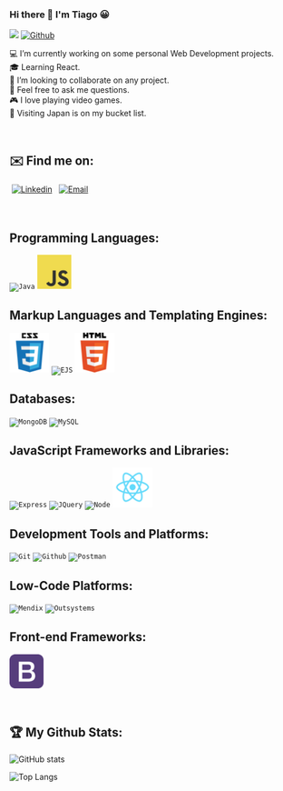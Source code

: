 ### Hi there 👋 I'm Tiago 😀

![](https://visitor-badge.laobi.icu/badge?page_id=KyoukanPT.KyoukanPT) [![Github](https://img.shields.io/github/followers/KyoukanPT?label=Follow&style=social)](https://github.com/KyoukanPT)

💻 I’m currently working on some personal Web Development projects.<br>
🎓 Learning React.<br>
🤝 I’m looking to collaborate on any project.<br>
💬 Feel free to ask me questions.<br>
🎮 I love playing video games.<br>
🗾 Visiting Japan is on my bucket list. 

<br />

## ✉️ Find me on:

 <a href="https://www.linkedin.com/in/tiagohenriquesilva/" target="_blank" rel="noopener noreferrer"><img src="https://upload.wikimedia.org/wikipedia/commons/thumb/c/ca/LinkedIn_logo_initials.png/640px-LinkedIn_logo_initials.png" alt="Linkedin" height="51" style="vertical-align:top; margin:4px;"></a>
 <a href="mailto: tiagohenrique_1988@hotmail.com" target="_blank" rel="noopener noreferrer"> <img src="https://i.ibb.co/47KFrZH/outlook-removebg-preview.png" alt="Email" height="60" style="vertical-align:top; margin:4px;"></a>

<br>

## Programming Languages:
<code><img src="https://images.vexels.com/media/users/3/166401/isolated/preview/b82aa7ac3f736dd78570dd3fa3fa9e24-java-programming-language-icon-by-vexels.png" alt="Java" height="70"></code>
<code><img src="https://raw.githubusercontent.com/github/explore/80688e429a7d4ef2fca1e82350fe8e3517d3494d/topics/javascript/javascript.png" alt="Javascript" height="60" width="60"></code> 

## Markup Languages and Templating Engines:

<code><img src="https://raw.githubusercontent.com/github/explore/80688e429a7d4ef2fca1e82350fe8e3517d3494d/topics/css/css.png" alt="CSS" height="70"></code>
<code><img src="https://kubik-rubik.de/images/joomla-extensions/ejs-logo-b300.png" alt="EJS" height="50" width="90"></code>
<code><img src="https://raw.githubusercontent.com/github/explore/80688e429a7d4ef2fca1e82350fe8e3517d3494d/topics/html/html.png" alt="HTML" height="70"></code>

## Databases:
<code><img src="https://img.icons8.com/color/452/mongodb.png" alt="MongoDB" height="70"></code>
<code><img src="https://upload.wikimedia.org/wikipedia/labs/8/8e/Mysql_logo.png" alt="MySQL" height="70"></code>

## JavaScript Frameworks and Libraries:
<code><img src="https://i.ibb.co/74ZtDSX/express-removebg-preview.png" alt="Express" height="60" width="130"></code>
<code><img src="https://cdn.iconscout.com/icon/free/png-512/jquery-10-1175155.png" alt="JQuery" height="70"></code> 
<code><img src="https://cdn.freebiesupply.com/logos/large/2x/nodejs-1-logo-png-transparent.png" alt="Node" height="70"></code>
<code><img src="https://raw.githubusercontent.com/github/explore/80688e429a7d4ef2fca1e82350fe8e3517d3494d/topics/react/react.png" alt="React" height="70"></code>

## Development Tools and Platforms:
<code><img src="https://i.pinimg.com/originals/6b/a5/e8/6ba5e8c2a205b64cbfdf5b25bd9e4c22.png" alt="Git" height="80" width="80"></code>
<code><img src="https://github.githubassets.com/assets/GitHub-Mark-ea2971cee799.png" alt="Github" height="70"></code>
<code><img src="https://user-images.githubusercontent.com/7853266/44114706-9c72dd08-9fd1-11e8-8d9d-6d9d651c75ad.png" alt="Postman" height="65"></code>

## Low-Code Platforms:
<code><img src="https://asset.brandfetch.io/idBxdmVdhR/idpXDwbUME.jpeg" alt="Mendix" height="60" width="60"></code> 
<code><img src="https://media-01.imu.nl/storage/lowcode-experts.com/11828/outsystemsicon-260x260-1.png" alt="Outsystems" height="60" width="60"></code>

## Front-end Frameworks:
<code><img src="https://raw.githubusercontent.com/github/explore/80688e429a7d4ef2fca1e82350fe8e3517d3494d/topics/bootstrap/bootstrap.png" alt="Bootstrap" height="60" width="60"></code>

<br>

## 🏆 My Github Stats:

![GitHub stats](https://github-readme-stats.vercel.app/api?username=KyoukanPT&show_icons=true&theme=tokyonight)

![Top Langs](https://github-readme-stats.vercel.app/api/top-langs/?username=KyoukanPT&theme=tokyonight)
